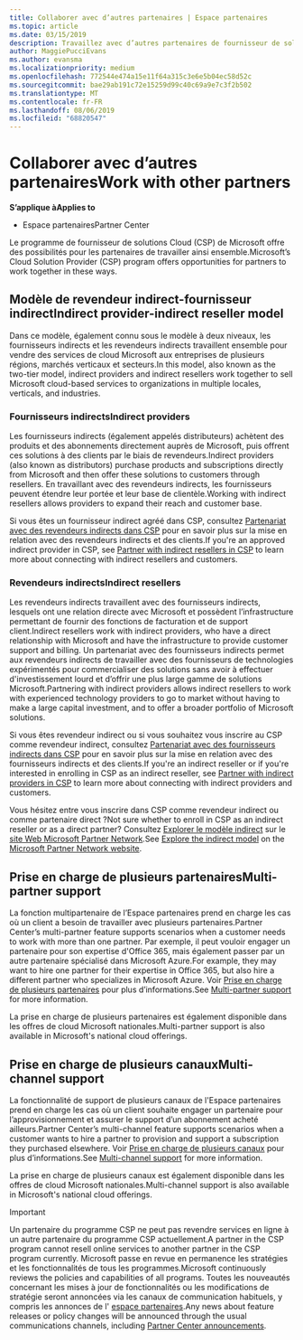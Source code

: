 ```yaml
---
title: Collaborer avec d’autres partenaires | Espace partenaires
ms.topic: article
ms.date: 03/15/2019
description: Travaillez avec d’autres partenaires de fournisseur de solutions Cloud pour répondre aux besoins de vos clients communs.
author: MaggiePucciEvans
ms.author: evansma
ms.localizationpriority: medium
ms.openlocfilehash: 772544e474a15e11f64a315c3e6e5b04ec58d52c
ms.sourcegitcommit: bae29ab191c72e15259d99c40c69a9e7c3f2b502
ms.translationtype: MT
ms.contentlocale: fr-FR
ms.lasthandoff: 08/06/2019
ms.locfileid: "68820547"
---
```

# <a name="work-with-other-partners"></a><span data-ttu-id="2cb43-103">Collaborer avec d’autres partenaires</span><span class="sxs-lookup"><span data-stu-id="2cb43-103">Work with other partners</span></span>

<span data-ttu-id="2cb43-104">**S’applique à**</span><span class="sxs-lookup"><span data-stu-id="2cb43-104">**Applies to**</span></span>

-  <span data-ttu-id="2cb43-105">Espace partenaires</span><span class="sxs-lookup"><span data-stu-id="2cb43-105">Partner Center</span></span>

<span data-ttu-id="2cb43-106">Le programme de fournisseur de solutions Cloud (CSP) de Microsoft offre des possibilités pour les partenaires de travailler ainsi ensemble.</span><span class="sxs-lookup"><span data-stu-id="2cb43-106">Microsoft’s Cloud Solution Provider (CSP) program offers opportunities for partners to work together in these ways.</span></span>

## <a name="indirect-provider-indirect-reseller-model"></a><span data-ttu-id="2cb43-107">Modèle de revendeur indirect-fournisseur indirect</span><span class="sxs-lookup"><span data-stu-id="2cb43-107">Indirect provider-indirect reseller model</span></span>

<span data-ttu-id="2cb43-108">Dans ce modèle, également connu sous le modèle à deux niveaux, les fournisseurs indirects et les revendeurs indirects travaillent ensemble pour vendre des services de cloud Microsoft aux entreprises de plusieurs régions, marchés verticaux et secteurs.</span><span class="sxs-lookup"><span data-stu-id="2cb43-108">In this model, also known as the two-tier model, indirect providers and indirect resellers work together to sell Microsoft cloud-based services to organizations in multiple locales, verticals, and industries.</span></span> 

### <a name="indirect-providers"></a><span data-ttu-id="2cb43-109">Fournisseurs indirects</span><span class="sxs-lookup"><span data-stu-id="2cb43-109">Indirect providers</span></span>

<span data-ttu-id="2cb43-110">Les fournisseurs indirects (également appelés distributeurs) achètent des produits et des abonnements directement auprès de Microsoft, puis offrent ces solutions à des clients par le biais de revendeurs.</span><span class="sxs-lookup"><span data-stu-id="2cb43-110">Indirect providers (also known as distributors) purchase products and subscriptions directly from Microsoft and then offer these solutions to customers through resellers.</span></span> <span data-ttu-id="2cb43-111">En travaillant avec des revendeurs indirects, les fournisseurs peuvent étendre leur portée et leur base de clientèle.</span><span class="sxs-lookup"><span data-stu-id="2cb43-111">Working with indirect resellers allows providers to expand their reach and customer base.</span></span> 

<span data-ttu-id="2cb43-112">Si vous êtes un fournisseur indirect agréé dans CSP, consultez [Partenariat avec des revendeurs indirects dans CSP](indirect-provider-tasks-in-partner-center.md) pour en savoir plus sur la mise en relation avec des revendeurs indirects et des clients.</span><span class="sxs-lookup"><span data-stu-id="2cb43-112">If you're an approved indirect provider in CSP, see [Partner with indirect resellers in CSP](indirect-provider-tasks-in-partner-center.md) to learn more about connecting with indirect resellers and customers.</span></span> 

### <a name="indirect-resellers"></a><span data-ttu-id="2cb43-113">Revendeurs indirects</span><span class="sxs-lookup"><span data-stu-id="2cb43-113">Indirect resellers</span></span> 

<span data-ttu-id="2cb43-114">Les revendeurs indirects travaillent avec des fournisseurs indirects, lesquels ont une relation directe avec Microsoft et possèdent l’infrastructure permettant de fournir des fonctions de facturation et de support client.</span><span class="sxs-lookup"><span data-stu-id="2cb43-114">Indirect resellers work with indirect providers, who have a direct relationship with Microsoft and have the infrastructure to provide customer support and billing.</span></span> <span data-ttu-id="2cb43-115">Un partenariat avec des fournisseurs indirects permet aux revendeurs indirects de travailler avec des fournisseurs de technologies expérimentés pour commercialiser des solutions sans avoir à effectuer d'investissement lourd et d’offrir une plus large gamme de solutions Microsoft.</span><span class="sxs-lookup"><span data-stu-id="2cb43-115">Partnering with indirect providers allows indirect resellers to work with experienced technology providers to go to market without having to make a large capital investment, and to offer a broader portfolio of Microsoft solutions.</span></span> 

<span data-ttu-id="2cb43-116">Si vous êtes revendeur indirect ou si vous souhaitez vous inscrire au CSP comme revendeur indirect, consultez [Partenariat avec des fournisseurs indirects dans CSP](indirect-reseller-tasks-in-partner-center.md) pour en savoir plus sur la mise en relation avec des fournisseurs indirects et des clients.</span><span class="sxs-lookup"><span data-stu-id="2cb43-116">If you're an indirect reseller or if you're interested in enrolling in CSP as an indirect reseller, see [Partner with indirect providers in CSP](indirect-reseller-tasks-in-partner-center.md) to learn more about connecting with indirect providers and customers.</span></span>

<span data-ttu-id="2cb43-117">Vous hésitez entre vous inscrire dans CSP comme revendeur indirect ou comme partenaire direct ?</span><span class="sxs-lookup"><span data-stu-id="2cb43-117">Not sure whether to enroll in CSP as an indirect reseller or as a direct partner?</span></span> <span data-ttu-id="2cb43-118">Consultez [Explorer le modèle indirect](https://partner.microsoft.com/cloud-solution-provider/indirect) sur le [site Web Microsoft Partner Network](https://partner.microsoft.com).</span><span class="sxs-lookup"><span data-stu-id="2cb43-118">See [Explore the indirect model](https://partner.microsoft.com/cloud-solution-provider/indirect) on the [Microsoft Partner Network website](https://partner.microsoft.com).</span></span>   

## <a name="multi-partner-support"></a><span data-ttu-id="2cb43-119">Prise en charge de plusieurs partenaires</span><span class="sxs-lookup"><span data-stu-id="2cb43-119">Multi-partner support</span></span>

<span data-ttu-id="2cb43-120">La fonction multipartenaire de l’Espace partenaires prend en charge les cas où un client a besoin de travailler avec plusieurs partenaires.</span><span class="sxs-lookup"><span data-stu-id="2cb43-120">Partner Center’s multi-partner feature supports scenarios when a customer needs to work with more than one partner.</span></span> <span data-ttu-id="2cb43-121">Par exemple, il peut vouloir engager un partenaire pour son expertise d'Office 365, mais également passer par un autre partenaire spécialisé dans Microsoft Azure.</span><span class="sxs-lookup"><span data-stu-id="2cb43-121">For example, they may want to hire one partner for their expertise in Office 365, but also hire a different partner who specializes in Microsoft Azure.</span></span> <span data-ttu-id="2cb43-122">Voir [Prise en charge de plusieurs partenaires](multipartner.md) pour plus d’informations.</span><span class="sxs-lookup"><span data-stu-id="2cb43-122">See [Multi-partner support](multipartner.md) for more information.</span></span>

<span data-ttu-id="2cb43-123">La prise en charge de plusieurs partenaires est également disponible dans les offres de cloud Microsoft nationales.</span><span class="sxs-lookup"><span data-stu-id="2cb43-123">Multi-partner support is also available in Microsoft's national cloud offerings.</span></span> 

## <a name="multi-channel-support"></a><span data-ttu-id="2cb43-124">Prise en charge de plusieurs canaux</span><span class="sxs-lookup"><span data-stu-id="2cb43-124">Multi-channel support</span></span>

<span data-ttu-id="2cb43-125">La fonctionnalité de support de plusieurs canaux de l'Espace partenaires prend en charge les cas où un client souhaite engager un partenaire pour l’approvisionnement et assurer le support d’un abonnement acheté ailleurs.</span><span class="sxs-lookup"><span data-stu-id="2cb43-125">Partner Center’s multi-channel feature supports scenarios when a customer wants to hire a partner to provision and support a subscription they purchased elsewhere.</span></span> <span data-ttu-id="2cb43-126">Voir [Prise en charge de plusieurs canaux](multichannel.md) pour plus d’informations.</span><span class="sxs-lookup"><span data-stu-id="2cb43-126">See [Multi-channel support](multichannel.md) for more information.</span></span>

<span data-ttu-id="2cb43-127">La prise en charge de plusieurs canaux est également disponible dans les offres de cloud Microsoft nationales.</span><span class="sxs-lookup"><span data-stu-id="2cb43-127">Multi-channel support is also available in Microsoft's national cloud offerings.</span></span>

> [!IMPORTANT]  
> <span data-ttu-id="2cb43-128">Un partenaire du programme CSP ne peut pas revendre services en ligne à un autre partenaire du programme CSP actuellement.</span><span class="sxs-lookup"><span data-stu-id="2cb43-128">A partner in the CSP program cannot resell online services to another partner in the CSP program currently.</span></span> <span data-ttu-id="2cb43-129">Microsoft passe en revue en permanence les stratégies et les fonctionnalités de tous les programmes.</span><span class="sxs-lookup"><span data-stu-id="2cb43-129">Microsoft continuously reviews the policies and capabilities of all programs.</span></span> <span data-ttu-id="2cb43-130">Toutes les nouveautés concernant les mises à jour de fonctionnalités ou les modifications de stratégie seront annoncées via les canaux de communication habituels, y compris les annonces de l' [espace partenaires](https://partner.microsoft.com/pcv/announcements).</span><span class="sxs-lookup"><span data-stu-id="2cb43-130">Any news about feature releases or policy changes will be announced through the usual communications channels, including [Partner Center announcements](https://partner.microsoft.com/pcv/announcements).</span></span>